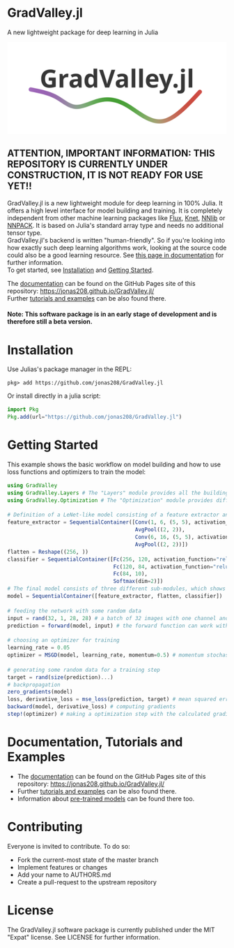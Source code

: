 # GradValley.jl
A new lightweight package for deep learning in Julia

![My Image](logo.png)

## ATTENTION, IMPORTANT INFORMATION: THIS REPOSITORY IS CURRENTLY UNDER CONSTRUCTION, IT IS NOT READY FOR USE YET!!

GradValley.jl is a new lightweight module for deep learning in 100% Julia. It offers a high level interface for model building and training. It is completely independent from other machine learning packages like [Flux](https://github.com/FluxML/Flux.jl), [Knet](https://github.com/denizyuret/Knet.jl), [NNlib](https://github.com/FluxML/NNlib.jl) or [NNPACK](https://github.com/Maratyszcza/NNPACK). It is based on Julia's standard array type and needs no additional tensor type. <br>
GradValley.jl's backend is written "human-friendly". So if you're looking into how exactly such deep learning algorithms work, looking at the source code could also be a good learning resource. See [this page in documentation](https://jonas208.github.io/GradValley.jl/) for further information. <br>
To get started, see [Installation](https://github.com/jonas208/GradValley.jl/blob/main/README.md#installation) and [Getting Started](https://github.com/jonas208/GradValley.jl/blob/main/README.md#getting-started).

The [documentation](https://jonas208.github.io/GradValley.jl/) can be found on the GitHub Pages site of this repository: https://jonas208.github.io/GradValley.jl/ <br>
Further [tutorials and examples](https://jonas208.github.io/GradValley.jl/) can be also found there.

#### Note: This software package is in an early stage of development and is therefore still a beta version.

# Installation
Use Julias's package manager in the REPL:
```
pkg> add https://github.com/jonas208/GradValley.jl
```
Or install directly in a julia script:
```julia
import Pkg
Pkg.add(url="https://github.com/jonas208/GradValley.jl")
```

# Getting Started
This example shows the basic workflow on model building and how to use loss functions and optimizers to train the model:
```julia
using GradValley
using GradValley.Layers # The "Layers" module provides all the building blocks for creating a model.
using GradValley.Optimization # The "Optimization" module provides different loss functions and optimizers.

# Definition of a LeNet-like model consisting of a feature extractor and a classifier
feature_extractor = SequentialContainer([Conv(1, 6, (5, 5), activation_function="relu"),
                                         AvgPool((2, 2)),
                                         Conv(6, 16, (5, 5), activation_function="relu"),
                                         AvgPool((2, 2))])
flatten = Reshape((256, ))
classifier = SequentialContainer([Fc(256, 120, activation_function="relu"),
                                  Fc(120, 84, activation_function="relu"),
                                  Fc(84, 10),
                                  Softmax(dim=2)])
# The final model consists of three different sub-modules, which shows that a SequentialContainer can contain not only layers, but also other SequentialContainers
model = SequentialContainer([feature_extractor, flatten, classifier])
                                  
# feeding the network with some random data
input = rand(32, 1, 28, 28) # a batch of 32 images with one channel and a size of 28*28 pixels
prediction = forward(model, input) # the forward function can work with a layer or a SequentialContainer

# choosing an optimizer for training
learning_rate = 0.05
optimizer = MSGD(model, learning_rate, momentum=0.5) # momentum stochastic gradient decent with a momentum of 0.5

# generating some random data for a training step
target = rand(size(prediction)...)
# backpropagation
zero_gradients(model)
loss, derivative_loss = mse_loss(prediction, target) # mean squared error
backward(model, derivative_loss) # computing gradients
step!(optimizer) # making a optimization step with the calculated gradients and the optimizer
```

# Documentation, Tutorials and Examples
- The [documentation](https://jonas208.github.io/GradValley.jl/) can be found on the GitHub Pages site of this repository: https://jonas208.github.io/GradValley.jl/ <br>
- Further [tutorials and examples](https://jonas208.github.io/GradValley.jl/) can be also found there.
- Information about [pre-trained models](https://jonas208.github.io/GradValley.jl/) can be found there too.

# Contributing
Everyone is invited to contribute. To do so:

- Fork the current-most state of the master branch
- Implement features or changes
- Add your name to AUTHORS.md
- Create a pull-request to the upstream repository

# License
The GradValley.jl software package is currently published under the MIT "Expat" license. See LICENSE for further information.
